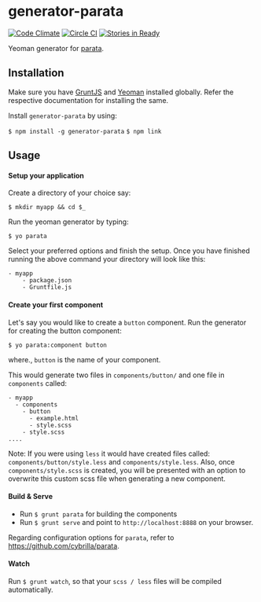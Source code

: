 # generator-parata

[![Code Climate](https://codeclimate.com/github/cybrilla/generator-parata/badges/gpa.svg)](https://codeclimate.com/github/cybrilla/generator-parata)
[![Circle CI](https://circleci.com/gh/cybrilla/generator-parata.svg?style=svg)](https://circleci.com/gh/cybrilla/generator-parata)
[![Stories in Ready](https://badge.waffle.io/cybrilla/generator-parata.png?label=ready&title=Ready)](https://waffle.io/cybrilla/generator-parata)

Yeoman generator for [parata](https://github.com/cybrilla/parata).

## Installation
Make sure you have [GruntJS](http://gruntjs.com) and [Yeoman](http://yeoman.io/) installed globally. Refer the respective documentation for installing the same.

Install `generator-parata` by using:

`$ npm install -g generator-parata`
`$ npm link`

## Usage

#### Setup your application
Create a directory of your choice say:

`$ mkdir myapp && cd $_`

Run the yeoman generator by typing:

`$ yo parata`

Select your preferred options and finish the setup. Once you have finished running the above command your directory will look like this:
```
- myapp
    - package.json
    - Gruntfile.js
```

#### Create your first component

Let's say you would like to create a `button` component. Run the generator for creating the button component:

`$ yo parata:component button`

where., `button` is the name of your component.

This would generate two files in `components/button/` and one file in `components` called:
```
- myapp
  - components
    - button
      - example.html
      - style.scss
    - style.scss
....
```

Note: If you were using `less` it would have created files called: `components/button/style.less` and `components/style.less`. Also, once `components/style.scss` is created, you will be presented with an option to overwrite this custom scss file when generating a new component.

#### Build & Serve

- Run `$ grunt parata` for building the components
- Run `$ grunt serve` and point to `http://localhost:8888` on your browser.

Regarding configuration options for `parata`, refer to https://github.com/cybrilla/parata.

#### Watch

Run `$ grunt watch`, so that your `scss / less` files will be compiled automatically.

